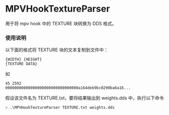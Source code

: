 # MPVHookTextureParser

用于将 mpv hook 中的 TEXTURE 块转换为 DDS 格式。

### 使用说明

以下面的格式将 TEXTURE 块的文本复制到文件中：

```
{WIDTH} {HEIGHT}
{TEXTURE DATA}
```

如

```
45 2592
00000000000000000000000000000000a164deb9bc0290ba6a16...
```

假设该文件名为 TEXTURE.txt，要将结果输出到 weights.dds 中，执行以下命令

``` bash
> .\MPVHookTextureParser TEXTURE.txt weights.dds
```

